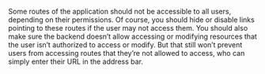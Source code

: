 Some routes of the application should not be accessible to all users, depending on their
permissions. Of course, you should hide or disable links pointing to these routes if the user may not
access them. You should also make sure the backend doesn’t allow accessing or modifying
resources that the user isn’t authorized to access or modify. But that still won’t prevent users from
accessing routes that they’re not allowed to access, who can simply enter their URL in the address
bar.

